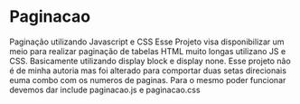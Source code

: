 # Paginacao
Paginação utilizando Javascript e CSS
Esse Projeto visa disponibilizar um meio para realizar paginação de tabelas HTML muito longas utilizano JS e CSS.
Basicamente utilizando display block e display none. Esse projeto não é de minha autoria mas foi alterado para comportar duas setas direcionais euma combo com os numeros de paginas.
Para o mesmo poder funcionar devemos dar include paginacao.js e paginacao.css
